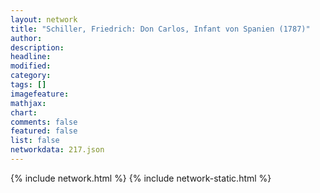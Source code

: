 ```yaml
---
layout: network
title: "Schiller, Friedrich: Don Carlos, Infant von Spanien (1787)"
author:
description:
headline:
modified:
category:
tags: []
imagefeature: 
mathjax: 
chart: 
comments: false
featured: false
list: false
networkdata: 217.json
---
```

{% include network.html %}
{% include network-static.html %}
